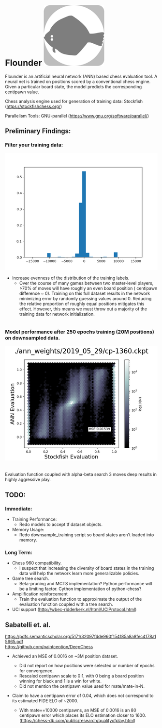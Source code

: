 
# Flounder <img src="https://github.com/casey-martin/flounder/blob/master/figures/flounder.svg" alt="drawing" width="200">



Flounder is an artificial neural network (ANN) based chess evaluation tool. A neural net is trained on positions scored by a
conventional chess engine. Given a particular board state, the model predicts the corresponding centipawn value.

Chess analysis engine used for generation of training data:
Stockfish (https://stockfishchess.org/)

Parallelism Tools:
GNU-parallel (https://www.gnu.org/software/parallel/)

## Preliminary Findings:
### Filter your training data:
![Distribution of Stockfish evaluations from games between master-level players.](https://github.com/casey-martin/flounder/blob/master/figures/stockfish_eval_dist.png)  

* Increase evenness of the distribution of the training labels.
  * Over the course of many games between two master-level players, >70% of moves will have roughly an even board position (  centipawn difference ~ 0). Training on this full dataset results in the network minimizing error by randomly guessing values around 0. Reducing the relative proportion of roughly equal positions mitigates this effect. However, this means we must throw out a majority of the training data for network initialization. 
<br/><br/>
### Model performance after 250 epochs training (20M positions) on downsampled data.
![Initial network performance after fitting on downsampled training data.](https://github.com/casey-martin/flounder/blob/master/figures/cp-1360.ckpt.png)  
<br/><br/>
Evaluation function coupled with alpha-beta search 3 moves deep results in highly aggressive play.

## TODO:
### Immediate:
* Training Performance:
  * Redo models to accept tf dataset objects.
* Memory Usage:
  * Redo downsample_training script so board states aren't loaded into memory. 

### Long Term:
* Chess 960 compatibility.
  * I suspect that increasing the diversity of board states in the training data will help the network learn more generalizable policies.
* Game tree search.
  * Beta-pruning and MCTS implementation? Python performance will be a limiting factor. Cython implementation of python-chess? 
* Amplification reinforcement
  * Train the evaluation function to approximate the output of the evaluation function coupled with a tree search.
* UCI support (http://wbec-ridderkerk.nl/html/UCIProtocol.html)

## Sabatelli et. al.
https://pdfs.semanticscholar.org/5171/32097f4de960f154185a8a8fec4178a15665.pdf  
https://github.com/paintception/DeepChess

* Achieved an MSE of 0.0016 on ~3M position dataset. 
  * Did not report on how positions were selected or number of epochs for convergence. 
  * Rescaled centipawn scale to 0:1, with 0 being a board position winning for black and 1 is a win for white.
  * Did not mention the centipawn value used for mate/mate-in-N.

* Claim to have a centipawn error of 0.04, which does not correspond to its estimated FIDE ELO of ~2000.
  * With mate==10000 centipawns, an MSE of 0.0016 is an 80 centipawn error which places its ELO estimation closer to 1600. (https://chess-db.com/public/research/qualityofplay.html)
